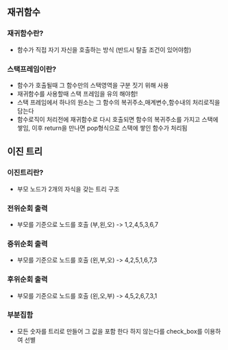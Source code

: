 ## 재귀함수

### 재귀함수란?

- 함수가 직접 자기 자신을 호출하는 방식 (반드시 탈출 조건이 있어야함)

### 스택프레임이란?

- 함수가 호출될때 그 함수만의 스택영역을 구분 짓기 위해 사용
- 재귀함수를 사용할때 스택 프레임을 유의 해야함!
- 스택 프레임에서 하나의 원소는 그 함수의 복귀주소,매계변수,함수내의 처리로직을 담는다
- 함수로직이 처리전에 재귀함수로 다시 호출되면 함수의 복귀주소를 가지고 스택에 쌓임, 이후 return을 만나면 pop형식으로 스택에 쌓인 함수가 처리됨

## 이진 트리

### 이진트리란?

- 부모 노드가 2개의 자식을 갖는 트리 구조

### 전위순회 출력

- 부모를 기준으로 노드를 호출 (부,왼,오) -> 1,2,4,5,3,6,7

### 중위순회 출력

- 부모를 기준으로 노드를 호출 (왼,부,오) -> 4,2,5,1,6,7,3

### 후위순회 출력

- 부모를 기준으로 노드를 호출 (왼,오,부) -> 4,5,2,6,7,3,1

### 부분집함

- 모든 숫자를 트리로 만들어 그 값을 포함 한다 하지 않는다를 check_box를 이용하여 선별
